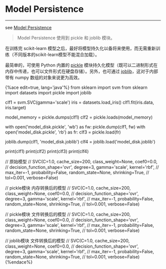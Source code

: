 <!-- toc -->

# Model Persistence

---

see [Model Persistence](https://scikit-learn.org/stable/modules/model_persistence.html)

> Model Persistence 使用到 pickle 和 joblib 模块。

在训练完 scikit-learn 模型之后，最好将模型持久化以备将来使用，而无需重新训练（不同版本的scikit-learn模型不能混合加载）。

最简单的，可使用 Python 内置的 [pickle](https://docs.python.org/3.7/library/pickle.html) 模块持久化模型（既可以二进制形式在内存中传递，也可以文件形式在硬盘存储）。另外，也可通过 [joblib](https://joblib.readthedocs.io/en/latest/persistence.html)，这对于内部带有 numpy 数组的对象来说更为高效。
 
{%ace edit=true, lang='java'%}
from sklearn import svm
from sklearn import datasets
import pickle
import joblib

clf1 = svm.SVC(gamma='scale')
iris = datasets.load_iris()
clf1.fit(iris.data, iris.target)

model_memory = pickle.dumps(clf1)
clf2 = pickle.loads(model_memory)

with open('model_disk.pickle', 'wb') as fw:
    pickle.dump(clf1, fw)
with open('model_disk.pickle', 'rb') as fr:
    clf3 = pickle.load(fr)

joblib.dump(clf1, 'model_disk.joblib')
clf4 = joblib.load('model_disk.joblib')

print(clf1)
print(clf2)
print(clf3)
print(clf4)

// 原始模型
// SVC(C=1.0, cache_size=200, class_weight=None, coef0=0.0,
//     decision_function_shape='ovr', degree=3, gamma='scale', kernel='rbf',
//     max_iter=-1, probability=False, random_state=None, shrinking=True,
//     tol=0.001, verbose=False)

// pickle模块 内存转换后的模型
// SVC(C=1.0, cache_size=200, class_weight=None, coef0=0.0,
//     decision_function_shape='ovr', degree=3, gamma='scale', kernel='rbf',
//     max_iter=-1, probability=False, random_state=None, shrinking=True,
//     tol=0.001, verbose=False)

// pickle模块 文件转换后的模型
// SVC(C=1.0, cache_size=200, class_weight=None, coef0=0.0,
//     decision_function_shape='ovr', degree=3, gamma='scale', kernel='rbf',
//     max_iter=-1, probability=False, random_state=None, shrinking=True,
//     tol=0.001, verbose=False)

// joblib模块 文件转换后的模型
// SVC(C=1.0, cache_size=200, class_weight=None, coef0=0.0,
//     decision_function_shape='ovr', degree=3, gamma='scale', kernel='rbf',
//     max_iter=-1, probability=False, random_state=None, shrinking=True,
//     tol=0.001, verbose=False)
{%endace%}

